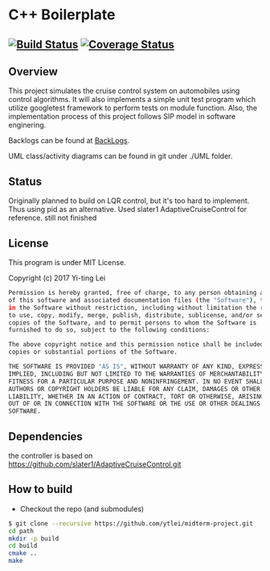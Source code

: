 # C++ Boilerplate
[![Build Status](https://travis-ci.org/ytlei/midterm-project.svg?branch=master)](https://travis-ci.org/ytlei/midterm-project)
[![Coverage Status](https://coveralls.io/repos/github/dpiet/cpp-boilerplate/badge.svg?branch=master)](https://coveralls.io/github/dpiet/cpp-boilerplate?branch=master)
---

## Overview

This project simulates the cruise control system on automobiles using control algorithms. It will also implements a simple unit test program which utilize googletest framework to 
perform tests on module function. Also, the implementation process of this project follows SIP model in software enginering.

Backlogs can be found at [BackLogs][reference-id-for-backlogs].

[reference-id-for-backlogs]: 
https://docs.google.com/spreadsheets/d/1zvV9tH2fySRXZiNTsEiNcHox-10YE9jk1I9JvUUO2zs/edit?usp=sharing
UML class/activity diagrams can be found in git under ./UML folder.


## Status

Originally planned to build on LQR control, but it's too hard to implement. Thus using pid as an alternative. Used slater1 AdaptiveCruiseControl for reference.
still not finished


## License

This program is under MIT License.

Copyright (c) 2017 Yi-ting Lei
```bash
Permission is hereby granted, free of charge, to any person obtaining a copy
of this software and associated documentation files (the "Software"), to deal
in the Software without restriction, including without limitation the rights
to use, copy, modify, merge, publish, distribute, sublicense, and/or sell
copies of the Software, and to permit persons to whom the Software is
furnished to do so, subject to the following conditions:

The above copyright notice and this permission notice shall be included in all
copies or substantial portions of the Software.

THE SOFTWARE IS PROVIDED "AS IS", WITHOUT WARRANTY OF ANY KIND, EXPRESS OR
IMPLIED, INCLUDING BUT NOT LIMITED TO THE WARRANTIES OF MERCHANTABILITY,
FITNESS FOR A PARTICULAR PURPOSE AND NONINFRINGEMENT. IN NO EVENT SHALL THE
AUTHORS OR COPYRIGHT HOLDERS BE LIABLE FOR ANY CLAIM, DAMAGES OR OTHER
LIABILITY, WHETHER IN AN ACTION OF CONTRACT, TORT OR OTHERWISE, ARISING FROM,
OUT OF OR IN CONNECTION WITH THE SOFTWARE OR THE USE OR OTHER DEALINGS IN THE
SOFTWARE.
```


## Dependencies

the controller is based on https://github.com/slater1/AdaptiveCruiseControl.git


## How to build

- Checkout the repo (and submodules)
```bash
$ git clone --recursive https://github.com/ytlei/midterm-project.git
cd path
mkdir -p build
cd build
cmake ..
make
```

